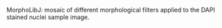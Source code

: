 MorphoLibJ: mosaic of different morphological filters applied to the DAPI stained nuclei sample image.
